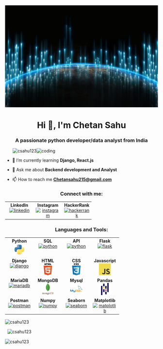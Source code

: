 ![logo](https://github.com/Csahu123/Csahu123/blob/main/banner3.jpg)
<h1 align="center">Hi 👋, I'm Chetan Sahu</h1>
<h3 align="center">A passionate python developer/data analyst from India</h3>
<img align="right" alt="coding" width="400" src= "https://camo.githubusercontent.com/0eda36005abd9bf7e72584afc2f6ef1e808a357cb65a07fc2fe5036ba5268df7/68747470733a2f2f692e70696e696d672e636f6d2f6f726967696e616c732f65382f66342f35332f65386634353334363961336563393765636433353464663436356437333931332e676966">

<p align="right"> 
    <img src="https://komarev.com/ghpvc/?username=csahu123&label=Profile%20views&color=0e75b6&style=flat" alt="csahu123" /> 
</p>

- 🌱 I’m currently learning **Django, React.js**

- 💬 Ask me about **Backend development and Analyst**

- 📫 How to reach me **Chetansahu215@gmail.com**

<h3 align="center">Connect with me:</h3>
<table width="320px" align="center">
    <tbody>
        <tr valign="top">
            <td width="80px" align="center">
                <span><strong>LinkedIn</strong></span><br>
                <a href="https://www.linkedin.com/in/chetan-sahu-b4a66315a/" target="_blank" rel="noreferrer"> 
                <img src="https://encrypted-tbn0.gstatic.com/images?q=tbn:ANd9GcTylKCihJQSgg22s6COVJ3w_Sh1iWfTbLSt7Q&usqp=CAU" alt="linkedin" height="40" width="40"/> </a>
            </td>
            <td width="80px" align="center">
                <span><strong>Instagram</strong></span><br>
                <a href="" target="_blank" rel="noreferrer"> 
                <img src="https://encrypted-tbn0.gstatic.com/images?q=tbn:ANd9GcRsHf0ryHKgxrjLBI1h7nzFpIek4oF85lN1YQjVHgwxddA7TDb9GzR8&usqp=CAE&s" alt="instagram" height="40" width="40"/> </a>
            </td>
            <td width="80px" align="center">
                <span><strong>HackerRank</strong></span><br>
                <a href="https://www.hackerrank.com/profile/chetansahu215" target="_blank" rel="noreferrer"> 
                <img src="https://upload.wikimedia.org/wikipedia/commons/4/40/HackerRank_Icon-1000px.png" alt="hackerrank" height="40" width="40"/> </a>
            </td>
        </tr>
    </tbody>
</table>
<div>
<h3 align="center">Languages and Tools:</h3>
<table width="320px" align="center">
    <tbody>
        <tr valign="top">
            <td width="80px" align="center">
                <span><strong>Python</strong></span><br>
                <a href="https://www.python.org" target="_blank" rel="noreferrer"> 
                <img src="https://raw.githubusercontent.com/devicons/devicon/master/icons/python/python-original.svg" alt="python" height="40"/> </a>
            </td>
            <td width="80px" align="center">
                <span><strong>SQL</strong></span><br>
                <a href="https://www.geeksforgeeks.org/sql-tutorial/" target="_blank" rel="noreferrer">
                <img src="https://upload.wikimedia.org/wikipedia/commons/8/87/Sql_data_base_with_logo.png" alt="python"  height="40"/></a>
            </td>
            <td width="80px" align="center">
                <span><strong>API</strong></span><br>
                <a href="https://stoplight.io/api-documentation-guide" target="_blank" rel="noreferrer">
                <img src="https://www.svgrepo.com/show/88703/api.svg" alt="python" height="40"/></a>
            </td>
            <td width="80px" align="center">
                <span><strong>Flask</strong></span><br>
                <a href="https://flask.palletsprojects.com/" target="_blank" rel="noreferrer">
                <img src="https://www.vectorlogo.zone/logos/pocoo_flask/pocoo_flask-icon.svg" alt="flask" height="40"/></a>
            </td>
        </tr>
        <tr valign="top">
            <td width="80px" align="center">
                <span><strong>Django</strong></span><br>
                <a href="https://www.djangoproject.com/" target="_blank" rel="noreferrer">
                <img src="https://cdn.worldvectorlogo.com/logos/django.svg" alt="django" height="40"/></a>
            </td>
            <td width="80px" align="center">
                <span><strong>HTML</strong></span><br>
                <a href="https://www.w3.org/html/" target="_blank" rel="noreferrer">
                <img src="https://raw.githubusercontent.com/devicons/devicon/master/icons/html5/html5-original-wordmark.svg" alt="html" height="40"/></a>
            </td>
            <td width="80px" align="center">
                <span><strong>CSS</strong></span><br>
                <a href="https://www.w3schools.com/css/" target="_blank" rel="noreferrer">
                <img src="https://raw.githubusercontent.com/devicons/devicon/master/icons/css3/css3-original-wordmark.svg" alt="css" height="40"/></a>
            </td>
            <td width="80px" align="center">
                <span><strong>Javascript</strong></span><br>
                <a href="https://developer.mozilla.org/en-US/docs/Web/JavaScript" target="_blank" rel="noreferrer">
                <img src="https://raw.githubusercontent.com/devicons/devicon/master/icons/javascript/javascript-original.svg" alt="javascript" height="40"/></a>
            </td>
        </tr>
        <tr valign="top">
            <td width="80px" align="center">
                <span><strong>MariaDB</strong></span><br>
                <a href="https://mariadb.org/" target="_blank" rel="noreferrer">
                <img src="https://www.vectorlogo.zone/logos/mariadb/mariadb-icon.svg" alt="mariadb" height="40"/></a>
            </td>
            <td width="80px" align="center">
                <span><strong>MongoDB</strong></span><br>
                <a href="https://www.mongodb.com/" target="_blank" rel="noreferrer">
                <img src="https://raw.githubusercontent.com/devicons/devicon/master/icons/mongodb/mongodb-original-wordmark.svg" alt="mongodb" height="40"/></a>
            </td>
            <td width="80px" align="center">
                <span><strong>Mysql</strong></span><br>
                <a href="https://www.mysql.com/" target="_blank" rel="noreferrer">
                <img src="https://raw.githubusercontent.com/devicons/devicon/master/icons/mysql/mysql-original-wordmark.svg" alt="mongodb" height="40"/></a>
            </td>
            <td width="80px" align="center">
                <span><strong>Pandas</strong></span><br>
                <a href="https://pandas.pydata.org/" target="_blank" rel="noreferrer">
                <img src="https://raw.githubusercontent.com/devicons/devicon/2ae2a900d2f041da66e950e4d48052658d850630/icons/pandas/pandas-original.svg" alt="pandas" height="40"/></a>
            </td>
        </tr>
        <tr valign="top">
            <td width="80px" align="center">
                <span><strong>Postman</strong></span><br>
                <a href="https://postman.com" target="_blank" rel="noreferrer">
                <img src="https://www.vectorlogo.zone/logos/getpostman/getpostman-icon.svg" alt="postman" height="40"/></a>
            </td>
            <td width="80px" align="center">
                <span><strong>Numpy</strong></span><br>
                <a href="https://numpy.org/" target="_blank" rel="noreferrer">
                <img src="https://numpy.org/images/logo.svg" alt="numpy" height="40"/></a>
            </td>
            <td width="80px" align="center">
                <span><strong>Seaborn</strong></span><br>
                <a href="https://seaborn.pydata.org/" target="_blank" rel="noreferrer">
                <img src="https://seaborn.pydata.org/_images/logo-mark-lightbg.svg" alt="seaborn" height="40"/></a>
            </td>
            <td width="80px" align="center">
                <span><strong>Matplotlib</strong></span><br>
                <a href="https://matplotlib.org/" target="_blank" rel="noreferrer">
                <img src="https://matplotlib.org/stable/_static/logo_light.svg" alt="matplotlib" height="40" width ="50"/></a>
            </td>
        </tr>
    </tbody> 
</table>
</div>
<p>
    <img align="center" src="https://github-readme-stats.vercel.app/api/top-langs?username=csahu123&show_icons=true&locale=en&layout=compact" alt="csahu123" />
</p>

<p>&nbsp;
    <img align="center" src="https://github-readme-stats.vercel.app/api?username=csahu123&show_icons=true&locale=en" alt="csahu123" />
</p>

<p>
    <img align="center" src="https://github-readme-streak-stats.herokuapp.com/?user=csahu123&" alt="csahu123" />
</p>
